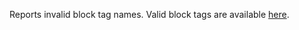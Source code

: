 Reports invalid block tag names. Valid block tags are available [here](https://jsdoc.app/#block-tags).
